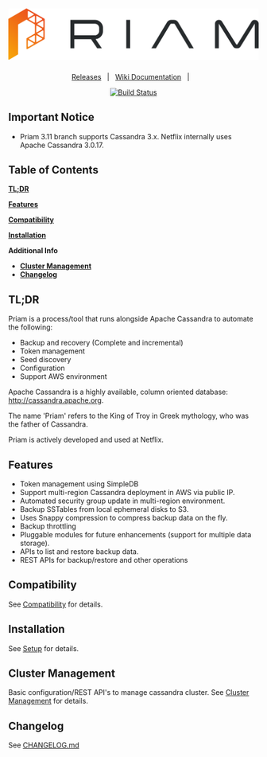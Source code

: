 <h1 align="center">
  <img src="images/priam.png" alt="Priam Logo" />
</h1>

<div align="center">

[Releases][release]&nbsp;&nbsp;&nbsp;|&nbsp;&nbsp;&nbsp;[Wiki Documentation][wiki]&nbsp;&nbsp;&nbsp;|&nbsp;&nbsp;&nbsp;


[![Build Status][img-travis-ci]][travis-ci]

</div>

## Important Notice
* Priam 3.11 branch supports Cassandra 3.x. Netflix internally uses Apache Cassandra 3.0.17. 

## Table of Contents
[**TL;DR**](#tldr)

[**Features**](#features)

[**Compatibility**](#compatibility)

[**Installation**](#installation)

**Additional Info**
  * [**Cluster Management**](#clustermanagement)
  * [**Changelog**](#changelog)


## TL;DR
Priam is a process/tool that runs alongside Apache Cassandra to automate the following:
- Backup and recovery (Complete and incremental)
- Token management
- Seed discovery
- Configuration
- Support AWS environment

Apache Cassandra is a highly available, column oriented database: http://cassandra.apache.org.

The name 'Priam' refers to the King of Troy in Greek mythology, who was the father of Cassandra.

Priam is actively developed and used at Netflix.

## Features
- Token management using SimpleDB
- Support multi-region Cassandra deployment in AWS via public IP.
- Automated security group update in multi-region environment.
- Backup SSTables from local ephemeral disks to S3.
- Uses Snappy compression to compress backup data on the fly.
- Backup throttling
- Pluggable modules for future enhancements (support for multiple data storage).
- APIs to list and restore backup data.
- REST APIs for backup/restore and other operations

## Compatibility
See [Compatibility](https://github.com/Netflix/Priam/wiki/Compatibility) for details.


## Installation
See [Setup](https://github.com/Netflix/Priam/wiki/Setup) for details. 


## Cluster Management
Basic configuration/REST API's to manage cassandra cluster. See [Cluster Management](https://github.com/Netflix/Priam/wiki/Cluster-Management) for details. 
## Changelog
See [CHANGELOG.md](CHANGELOG.md)

<!-- 
References
-->
[release]:https://github.com/Netflix/Priam/releases/latest "Latest Release (external link) ➶"
[wiki]:https://github.com/Netflix/Priam/wiki
[repo]:https://github.com/Netflix/Priam
[img-travis-ci]:https://travis-ci.org/Netflix/Priam.svg?branch=3.11
[travis-ci]:https://travis-ci.org/Netflix/Priam

